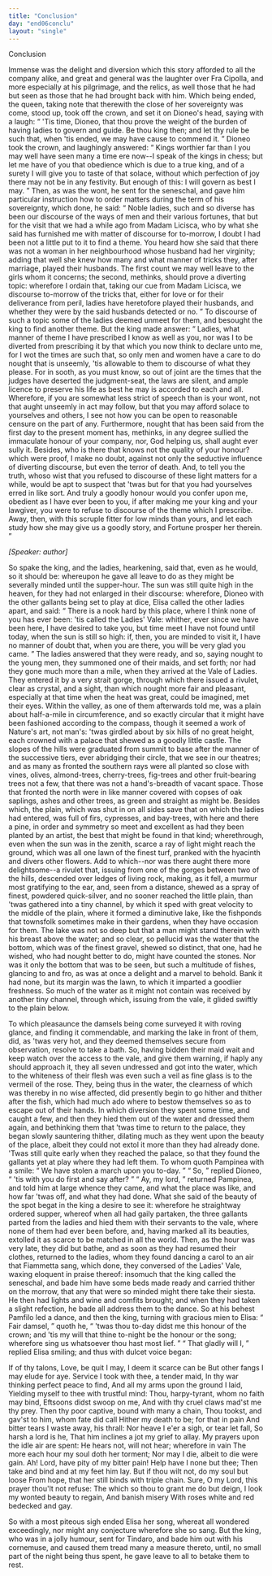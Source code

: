 ```yaml
---
title: "Conclusion"
day: "end06conclu"
layout: "single"
---
```

<html>
 <head>
 </head>
 <body>
  <div id="d06conclu" type="conclusion" who="author">
   <head>
    Conclusion
   </head>
   <p>
    <milestone id="p06970001"/>
    Immense was the delight and
diversion which this story afforded
 to all the company alike, and great
and general was the laughter over
 Fra Cipolla, and more especially at his
pilgrimage, and the relics, as
 well those that he had but seen as those
that he had brought back
 with him. Which being ended, the queen, taking
note that therewith
 the close of her sovereignty was come, stood up, took
off the
 crown, and set it on Dioneo's head, saying with a laugh:
    <milestone id="p06970002"/>
    <q direct="unspecified">
     'Tis
time, Dioneo, that thou prove the weight of the burden of having
 ladies to
govern and guide. Be thou king then; and let thy rule
 be such that, when
'tis ended, we may have cause to commend it.
    </q>
    <milestone id="p06970003"/>
    Dioneo took the crown,
and laughingly answered:
    <q direct="unspecified">
     Kings worthier
 far than I you may well have
seen many a time ere now--I speak
 of the kings in chess; but let me have
of you that obedience which
 is due to a true king, and of a surety I will
give you to taste of that
 solace, without which perfection of joy there
may not be in any
 festivity. But enough of this: I will govern as best I
may.
    </q>
    <milestone id="p06970004"/>
    Then,
 as was the wont, he sent for the seneschal, and gave him
particular
 instruction how to order matters during the term of his
sovereignty,
 which done, he said:
    <q direct="unspecified">
     Noble ladies, such and so diverse has
been
 our discourse of the ways of men and their various fortunes, that
but for the visit that we had a while ago from Madam Licisca, who
 by what
she said has furnished me with matter of discourse for
 to-morrow, I doubt
I had been not a little put to it to find a theme.
     <milestone id="p06970005"/>
     You heard how she said
that there was not a woman in her neighbourhood
 whose husband had her
virginity; adding that well she knew
     <pb n="107"/>
     how many and what manner
of tricks they, after marriage, played
 their husbands.
     <milestone id="p06970006"/>
     The first count we
may well leave to the girls
 whom it concerns; the second, methinks, should
prove a diverting
 topic: wherefore I ordain that, taking our cue from
Madam Licisca,
 we discourse to-morrow of the tricks that, either for love
or for their
 deliverance from peril, ladies have heretofore played their
husbands,
 and whether they were by the said husbands detected or no.
    </q>
    <milestone id="p06970007"/>
    To
 discourse of such a topic some of the ladies deemed unmeet for them,
and besought the king to find another theme. But the king made
 answer:
    <milestone id="p06970008"/>
    <q direct="unspecified">
     Ladies, what manner of theme I have prescribed I know
 as well as you,
nor was I to be diverted from prescribing it by that
 which you now think
to declare unto me, for I wot the times are
 such that, so only men and
women have a care to do nought that is
 unseemly, 'tis allowable to them to
discourse of what they please.
     <milestone id="p06970009"/>
     For in sooth, as you must know, so out of
joint are the times that
 the judges have deserted the judgment-seat, the
laws are silent, and
 ample licence to preserve his life as best he may is
accorded to each
 and all.
     <milestone id="p06970010"/>
     Wherefore, if you are somewhat less strict of
speech than is
 your wont, not that aught unseemly in act may follow, but
that you
 may afford solace to yourselves and others, I see not how you can
be
 open to reasonable censure on the part of any.
     <milestone id="p06970011"/>
     Furthermore, nought
that has been said from the first day to the present moment has,
 methinks,
in any degree sullied the immaculate honour of your
 company, nor, God
helping us, shall aught ever sully it.
     <milestone id="p06970012"/>
     Besides,
 who is there that knows
not the quality of your honour? which
 were proof, I make no doubt, against
not only the seductive influence
 of diverting discourse, but even the
terror of death.
     <milestone id="p06970013"/>
     And,
 to tell you the truth, whoso wist that you refused
to discourse of
 these light matters for a while, would be apt to suspect
that 'twas
 but for that you had yourselves erred in like sort.
     <milestone id="p06970014"/>
     And truly
a
 goodly honour would you confer upon me, obedient as I have ever
 been to
you, if after making me your king and your lawgiver, you
 were to refuse to
discourse of the theme which I prescribe.
     <milestone id="p06970015"/>
     Away,
 then, with this scruple
fitter for low minds than yours, and let each
 study how she may give us a
goodly story, and Fortune prosper her
 therein.
    </q>
   </p>
   <p>
    <i>
     [Speaker: author]
    </i>
   </p>
   <p>
    <milestone id="p06970016"/>
    So spake the
king, and the ladies, hearkening, said that, even as
 he would, so it
should be: whereupon he gave all leave to do as they
    <pb n="108"/>
    might be
severally minded until the supper-hour.
    <milestone id="p06970017"/>
    The sun was still
 quite high in
the heaven, for they had not enlarged in their discourse:
 wherefore,
Dioneo with the other gallants being set to play
 at dice, Elisa called the
other ladies apart, and said:
    <milestone id="p06970018"/>
    <q direct="unspecified">
     There is a
 nook hard by this place, where
I think none of you has ever been:
 'tis called the Ladies' Vale: whither,
ever since we have been here,
 I have desired to take you, but time meet I
have not found until today,
 when the sun is still so high: if, then, you
are minded to visit
 it, I have no manner of doubt that, when you are
there, you will be
 very glad you came.
    </q>
    <milestone id="p06970019"/>
    The ladies answered that they
were ready,
 and so, saying nought to the young men, they summoned one of
their maids, and set forth; nor had they gone much more than a
 mile, when
they arrived at the Vale of Ladies. They entered it by
 a very strait
gorge, through which there issued a rivulet, clear as
 crystal, and a
sight, than which nought more fair and pleasant,
 especially at that time
when the heat was great, could be imagined,
 met their eyes.
    <milestone id="p06970020"/>
    Within the
valley, as one of them afterwards told
 me, was a plain about half-a-mile
in circumference, and so exactly
 circular that it might have been
fashioned according to the compass,
 though it seemed a work of Nature's
art, not man's: 'twas girdled
 about by six hills of no great height, each
crowned with a palace
 that shewed as a goodly little castle.
    <milestone id="p06970021"/>
    The slopes of
the hills were
 graduated from summit to base after the manner of the
successive
 tiers, ever abridging their circle, that we see in our
theatres;
    <milestone id="p06970022"/>
    and as
 many as fronted the southern rays were all planted so
close with
 vines, olives, almond-trees, cherry-trees, fig-trees and other
fruit-bearing
 trees not a few, that there was not a hand's-breadth of
vacant space.
    <milestone id="p06970023"/>
    Those that fronted the north were in like manner
 covered
with copses of oak saplings, ashes and other trees, as green
 and straight
as might be.
    <milestone id="p06970024"/>
    Besides which, the plain, which was shut
 in on all sides save
that on which the ladies had entered, was full of
 firs, cypresses, and
bay-trees, with here and there a pine, in order
 and symmetry so meet and
excellent as had they been planted by an
 artist, the best that might be
found in that kind; wherethrough,
 even when the sun was in the zenith,
scarce a ray of light might
 reach the ground, which was all one lawn of
the finest turf, pranked
 with the hyacinth and divers other flowers.
    <milestone id="p06970025"/>
    Add
to which--nor was
 there aught there more delightsome--a rivulet that,
issuing from one
    <pb n="109"/>
    of the gorges between two of the hills,
descended over ledges of
 living rock, making, as it fell, a murmur most
gratifying to the ear,
 and, seen from a distance, shewed as a spray of
finest, powdered
 quick-silver,
    <milestone id="p06970026"/>
    and no sooner reached the little plain,
than 'twas
 gathered into a tiny channel, by which it sped with great
velocity
 to the middle of the plain, where it formed a diminutive lake,
like
 the fishponds that townsfolk sometimes make in their gardens, when
they have occasion for them.
    <milestone id="p06970027"/>
    The lake was not so deep but that a
 man might
stand therein with his breast above the water; and so
 clear, so pellucid
was the water that the bottom, which was of
 the finest gravel, shewed so
distinct, that one, had he wished, who
 had nought better to do, might have
counted the stones. Nor was it
 only the bottom that was to be seen, but
such a multitude of fishes,
 glancing to and fro, as was at once a delight
and a marvel to behold.
    <milestone id="p06970028"/>
    Bank it had none, but its margin was the lawn, to
which it imparted
 a goodlier freshness. So much of the water as it might
not contain
 was received by another tiny channel, through which, issuing
from
 the vale, it glided swiftly to the plain below.
   </p>
   <p>
    <milestone id="p06970029"/>
    To which
pleasaunce the damsels being come surveyed it with
 roving glance, and
finding it commendable, and marking the lake
 in front of them, did, as
'twas very hot, and they deemed themselves
 secure from observation,
resolve to take a bath.
    <milestone id="p06970030"/>
    So, having bidden
 their maid wait and keep watch
over the access to the vale, and give
 them warning, if haply any should
approach it, they all seven undressed
 and got into the water, which to the
whiteness of their flesh
 was even such a veil as fine glass is to the
vermeil of the rose.
    <milestone id="p06970031"/>
    They,
 being thus in the water, the clearness of which
was thereby in no
 wise affected, did presently begin to go hither and
thither after the
 fish, which had much ado where to bestow themselves so
as to
 escape out of their hands.
    <milestone id="p06970032"/>
    In which diversion they spent some time,
and caught a few, and then they hied them out of the water and
 dressed
them again, and bethinking them that 'twas time to return
 to the palace,
they began slowly sauntering thither, dilating much as
 they went upon the
beauty of the place, albeit they could not extol
 it more than they had
already done.
    <milestone id="p06970033"/>
    'Twas still quite early when
 they reached the palace, so
that they found the gallants yet at play
 where they had left them. To whom
quoth Pampinea with a
 smile:
    <q direct="unspecified">
     We have stolen a march upon you
to-day.
    </q>
    <milestone id="p06970034"/>
    <q direct="unspecified">
     So,
    </q>
    <pb n="110"/>
    replied Dioneo,
    <q direct="unspecified">
     'tis with you do
first and say after?
    </q>
    <milestone id="p06970035"/>
    <q direct="unspecified">
     Ay, my
 lord,
    </q>
    returned Pampinea, and told
him at large whence they came,
 and what the place was like, and how far
'twas off, and what they
 had done.
    <milestone id="p06970036"/>
    What she said of the beauty of the spot
begat in the king
 a desire to see it: wherefore he straightway ordered
supper, whereof
 when all had gaily partaken, the three gallants parted
from the ladies
 and hied them with their servants to the vale, where none
of them
 had ever been before, and, having marked all its beauties,
extolled it
 as scarce to be matched in all the world.
    <milestone id="p06970037"/>
    Then, as the hour
was
 very late, they did but bathe, and as soon as they had resumed their
clothes, returned to the ladies, whom they found dancing a carol to
 an air
that Fiammetta sang, which done, they conversed of the
 Ladies' Vale,
waxing eloquent in praise thereof:
    <milestone id="p06970038"/>
    insomuch that the
 king called the
seneschal, and bade him have some beds made ready
 and carried thither on
the morrow, that any that were so minded
 might there take their siesta.
    <milestone id="p06970039"/>
    He
then had lights and wine and
 comfits brought; and when they had taken a
slight refection, he
 bade all address them to the dance. So at his behest
Pamfilo led a
 dance, and then the king, turning with gracious mien to
Elisa:
    <milestone id="p06970040"/>
    <q direct="unspecified">
     Fair damsel,
    </q>
    quoth he,
    <q direct="unspecified">
     'twas thou to-day didst me this
honour
 of the crown; and 'tis my will that thine to-night be the honour
or
 the song; wherefore sing us whatsoever thou hast most lief.
    </q>
    <milestone id="p06970041"/>
    <q direct="unspecified">
     That gladly will I,
    </q>
    replied Elisa smiling; and thus with dulcet
voice began:
   </p>
   <div3 type="song" who="elissa">
    <lg>
     <milestone id="p06970042"/>
     <l>
      If of thy talons,
Love, be quit I may,
     </l>
     <l>
      I deem it scarce can be
     </l>
     <l>
      But other fangs
I may elude for aye.
     </l>
    </lg>
    <lg>
     <milestone id="p06970043"/>
     <l>
      Service I took with thee, a tender
maid,
     </l>
     <l>
      In thy war thinking perfect peace to find,
     </l>
     <l>
      And all my
arms upon the ground I laid,
     </l>
     <l>
      Yielding myself to thee with trustful
mind:
     </l>
     <l>
      Thou, harpy-tyrant, whom no faith may bind,
     </l>
     <l>
      Eftsoons
didst swoop on me,
     </l>
     <l>
      And with thy cruel claws mad'st me thy
prey.
     </l>
    </lg>
    <lg>
     <milestone id="p06970044"/>
     <l>
      Then thy poor captive, bound with many a
chain,
     </l>
     <l>
      Thou tookst, and gav'st to him, whom fate did
call
     </l>
     <l>
      Hither my death to be; for that in pain
     </l>
     <pb n="111"/>
     <l>
      And
bitter tears I waste away, his thrall:
     </l>
     <l>
      Nor heave I e'er a sigh, or
tear let fall,
     </l>
     <l>
      So harsh a lord is he,
     </l>
     <l>
      That him inclines a jot
my grief to allay.
     </l>
    </lg>
    <lg>
     <milestone id="p06970045"/>
     <l>
      My prayers upon the idle air are
spent:
     </l>
     <l>
      He hears not, will not hear; wherefore in vain
     </l>
     <l>
      The
more each hour my soul doth her torment;
     </l>
     <l>
      Nor may I die, albeit to
die were gain.
     </l>
     <l>
      Ah! Lord, have pity of my bitter pain!
     </l>
     <l>
      Help
have I none but thee;
     </l>
     <l>
      Then take and bind and at my feet him
lay.
     </l>
    </lg>
    <lg>
     <milestone id="p06970046"/>
     <l>
      But if thou wilt not, do my soul but loose
     </l>
     <l>
      From
hope, that her still binds with triple chain.
     </l>
     <l>
      Sure, O my Lord, this
prayer thou'lt not refuse:
     </l>
     <l>
      The which so thou to grant me do but
deign,
     </l>
     <l>
      I look my wonted beauty to regain,
     </l>
     <l>
      And banish
misery
     </l>
     <l>
      With roses white and red bedecked and
gay.
     </l>
    </lg>
   </div3>
   <p>
    <milestone id="p06970047"/>
    So with a most piteous sigh ended Elisa her song,
whereat all
 wondered exceedingly, nor might any conjecture wherefore she
so
 sang.
    <milestone id="p06970048"/>
    But the king, who was in a jolly humour, sent for Tindaro,
 and
bade him out with his cornemuse, and caused them tread many a
 measure
thereto, until, no small part of the night being thus spent,
 he gave leave
to all to betake them to rest.
   </p>
  </div>
 </body>
</html>